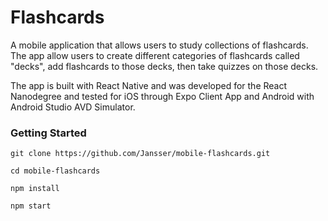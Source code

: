 # Flashcards

A mobile application that allows users to study collections of flashcards. The app allow users to create different categories of flashcards called "decks", add flashcards to those decks, then take quizzes on those decks.

The app is built with React Native and was developed for the React Nanodegree and tested for iOS through Expo Client App and Android with Android Studio AVD Simulator.

### Getting Started

```
git clone https://github.com/Jansser/mobile-flashcards.git
```

```
cd mobile-flashcards

npm install
```

```
npm start
```

